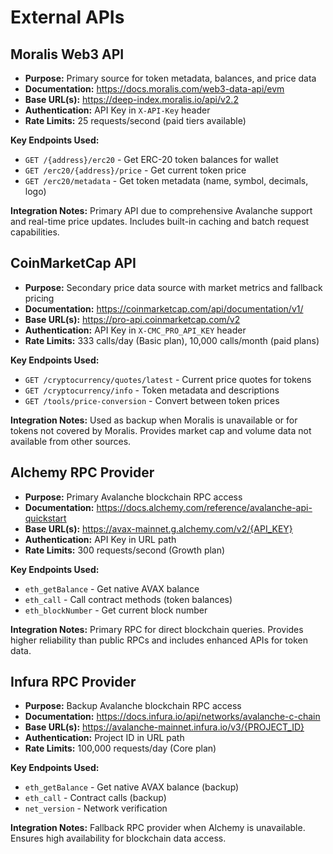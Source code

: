 # External APIs

## **Moralis Web3 API**
- **Purpose:** Primary source for token metadata, balances, and price data
- **Documentation:** https://docs.moralis.com/web3-data-api/evm
- **Base URL(s):** https://deep-index.moralis.io/api/v2.2
- **Authentication:** API Key in `X-API-Key` header
- **Rate Limits:** 25 requests/second (paid tiers available)

**Key Endpoints Used:**
- `GET /{address}/erc20` - Get ERC-20 token balances for wallet
- `GET /erc20/{address}/price` - Get current token price
- `GET /erc20/metadata` - Get token metadata (name, symbol, decimals, logo)

**Integration Notes:** Primary API due to comprehensive Avalanche support and real-time price updates. Includes built-in caching and batch request capabilities.

## **CoinMarketCap API**
- **Purpose:** Secondary price data source with market metrics and fallback pricing
- **Documentation:** https://coinmarketcap.com/api/documentation/v1/
- **Base URL(s):** https://pro-api.coinmarketcap.com/v2
- **Authentication:** API Key in `X-CMC_PRO_API_KEY` header  
- **Rate Limits:** 333 calls/day (Basic plan), 10,000 calls/month (paid plans)

**Key Endpoints Used:**
- `GET /cryptocurrency/quotes/latest` - Current price quotes for tokens
- `GET /cryptocurrency/info` - Token metadata and descriptions
- `GET /tools/price-conversion` - Convert between token prices

**Integration Notes:** Used as backup when Moralis is unavailable or for tokens not covered by Moralis. Provides market cap and volume data not available from other sources.

## **Alchemy RPC Provider**  
- **Purpose:** Primary Avalanche blockchain RPC access
- **Documentation:** https://docs.alchemy.com/reference/avalanche-api-quickstart
- **Base URL(s):** https://avax-mainnet.g.alchemy.com/v2/{API_KEY}
- **Authentication:** API Key in URL path
- **Rate Limits:** 300 requests/second (Growth plan)

**Key Endpoints Used:**
- `eth_getBalance` - Get native AVAX balance
- `eth_call` - Call contract methods (token balances)
- `eth_blockNumber` - Get current block number

**Integration Notes:** Primary RPC for direct blockchain queries. Provides higher reliability than public RPCs and includes enhanced APIs for token data.

## **Infura RPC Provider**
- **Purpose:** Backup Avalanche blockchain RPC access  
- **Documentation:** https://docs.infura.io/api/networks/avalanche-c-chain
- **Base URL(s):** https://avalanche-mainnet.infura.io/v3/{PROJECT_ID}
- **Authentication:** Project ID in URL path
- **Rate Limits:** 100,000 requests/day (Core plan)

**Key Endpoints Used:**
- `eth_getBalance` - Get native AVAX balance (backup)
- `eth_call` - Contract calls (backup)
- `net_version` - Network verification

**Integration Notes:** Fallback RPC provider when Alchemy is unavailable. Ensures high availability for blockchain data access.
